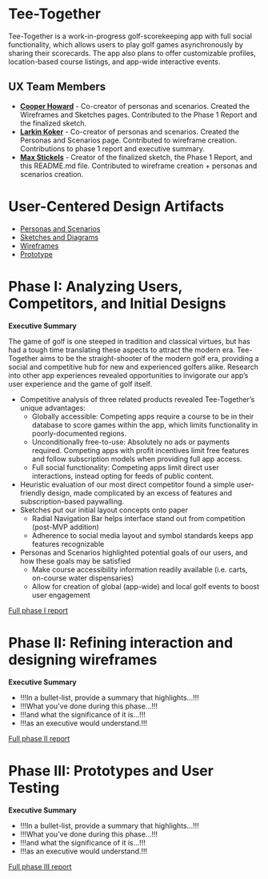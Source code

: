 # Tee-Together

Tee-Together is a work-in-progress golf-scorekeeping app with full social functionality, which allows users to play golf games asynchronously by sharing their scorecards. The app also plans to offer customizable profiles, location-based course listings, and app-wide interactive events.

## UX Team Members

* **[Cooper Howard](https://github.com/UsabilityEngineering/ux-portfolio-copper-glitch)** - Co-creator of personas and scenarios. Created the Wireframes and Sketches pages. Contributed to the Phase 1 Report and the finalized sketch.
* **[Larkin Koker](https://github.com/UsabilityEngineering/ux-portfolio-lkoker)** - Co-creator of personas and scenarios. Created the Personas and Scenarios page. Contributed to wireframe creation. Contributions to phase 1 report and executive summary.
* **[Max Stickels](https://github.com/UsabilityEngineering/ux-portfolio-maxwellstickels)** - Creator of the finalized sketch, the Phase 1 Report, and this README.md file. Contributed to wireframe creation + personas and scenarios creation.

# User-Centered Design Artifacts
 
* [Personas and Scenarios](personas/)
* [Sketches and Diagrams](sketches/)
* [Wireframes](wireframes/)
* [Prototype](#)

# Phase I: Analyzing Users, Competitors, and Initial Designs

**Executive Summary**

The game of golf is one steeped in tradition and classical virtues, but has had a tough time translating these aspects to attract the modern era. Tee-Together aims to be the straight-shooter of the modern golf era, providing a social and competitive hub for new and experienced golfers alike. Research into other app experiences revealed opportunities to invigorate our app’s user experience and the game of golf itself.
- Competitive analysis of three related products revealed Tee-Together’s unique advantages:
  - Globally accessible: Competing apps require a course to be in their database to score games within the app, which limits functionality in poorly-documented regions.
  - Unconditionally free-to-use: Absolutely no ads or payments required. Competing apps with profit incentives limit free features and follow subscription models when providing full app access.
  - Full social functionality: Competing apps limit direct user interactions, instead opting for feeds of public content.
- Heuristic evaluation of our most direct competitor found a simple user-friendly design, made complicated by an excess of features and subscription-based paywalling.
- Sketches put our initial layout concepts onto paper
  - Radial Navigation Bar helps interface stand out from competition (post-MVP addition)
  - Adherence to social media layout and symbol standards keeps app features recognizable
- Personas and Scenarios highlighted potential goals of our users, and how these goals may be satisfied
  - Make course accessibility information readily available (i.e. carts, on-course water dispensaries)
  - Allow for creation of global (app-wide) and local golf events to boost user engagement


[Full phase I report](phaseI/)

# Phase II: Refining interaction and designing wireframes

**Executive Summary**

* !!!In a bullet-list, provide a summary that highlights...!!!
* !!!What you've done during this phase...!!!
* !!!and what the significance of it is...!!!
* !!!as an executive would understand.!!!

[Full phase II report](phaseII/)

# Phase III: Prototypes and User Testing

**Executive Summary**

* !!!In a bullet-list, provide a summary that highlights...!!!
* !!!What you've done during this phase...!!!
* !!!and what the significance of it is...!!!
* !!!as an executive would understand.!!!

[Full phase III report](phaseIII/)
